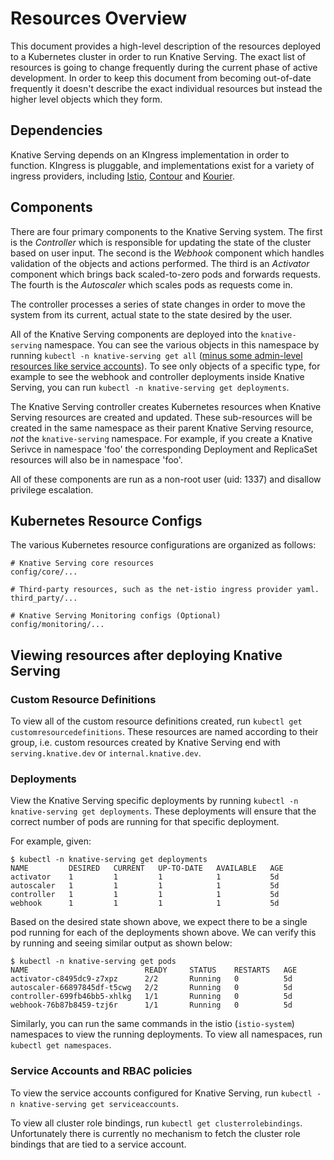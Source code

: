 # Resources Overview

This document provides a high-level description of the resources deployed to a
Kubernetes cluster in order to run Knative Serving. The exact list of resources
is going to change frequently during the current phase of active development. In
order to keep this document from becoming out-of-date frequently it doesn't
describe the exact individual resources but instead the higher level objects
which they form.

## Dependencies

Knative Serving depends on an KIngress implementation in order to function.
KIngress is pluggable, and implementations exist for a variety of ingress
providers, including [Istio](https://github.com/knative-sandbox/net-istio),
[Contour](https://github.com/knative-sandbox/net-contour) and
[Kourier](https://github.com/knative-sandbox/net-kourier).


## Components

There are four primary components to the Knative Serving system. The first is
the _Controller_ which is responsible for updating the state of the cluster
based on user input. The second is the _Webhook_ component which handles
validation of the objects and actions performed. The third is an _Activator_
component which brings back scaled-to-zero pods and forwards requests. The
fourth is the _Autoscaler_ which scales pods as requests come in.

The controller processes a series of state changes in order to move the system
from its current, actual state to the state desired by the user.

All of the Knative Serving components are deployed into the `knative-serving`
namespace. You can see the various objects in this namespace by running
`kubectl -n knative-serving get all`
([minus some admin-level resources like service accounts](https://github.com/kubernetes/kubectl/issues/151)).
To see only objects of a specific type, for example to see the webhook and
controller deployments inside Knative Serving, you can run
`kubectl -n knative-serving get deployments`.

The Knative Serving controller creates Kubernetes resources when Knative
Serving resources are created and updated. These sub-resources will be created
in the same namespace as their parent Knative Serving resource, _not_ the
`knative-serving` namespace. For example, if you create a Knative Serivce in
namespace 'foo' the corresponding Deployment and ReplicaSet resources will also
be in namespace 'foo'.

All of these components are run as a non-root user (uid: 1337) and disallow
privilege escalation.

## Kubernetes Resource Configs

The various Kubernetes resource configurations are organized as follows:

```plain
# Knative Serving core resources
config/core/...

# Third-party resources, such as the net-istio ingress provider yaml.
third_party/...

# Knative Serving Monitoring configs (Optional)
config/monitoring/...
```

## Viewing resources after deploying Knative Serving

### Custom Resource Definitions

To view all of the custom resource definitions created, run
`kubectl get customresourcedefinitions`. These resources are named according to
their group, i.e. custom resources created by Knative Serving end with
`serving.knative.dev` or `internal.knative.dev`.

### Deployments

View the Knative Serving specific deployments by running
`kubectl -n knative-serving get deployments`. These deployments will ensure that
the correct number of pods are running for that specific deployment.

For example, given:

```console
$ kubectl -n knative-serving get deployments
NAME         DESIRED   CURRENT   UP-TO-DATE   AVAILABLE   AGE
activator    1         1         1            1           5d
autoscaler   1         1         1            1           5d
controller   1         1         1            1           5d
webhook      1         1         1            1           5d
```

Based on the desired state shown above, we expect there to be a single pod
running for each of the deployments shown above. We can verify this by running
and seeing similar output as shown below:

```console
$ kubectl -n knative-serving get pods
NAME                          READY     STATUS    RESTARTS   AGE
activator-c8495dc9-z7xpz      2/2       Running   0          5d
autoscaler-66897845df-t5cwg   2/2       Running   0          5d
controller-699fb46bb5-xhlkg   1/1       Running   0          5d
webhook-76b87b8459-tzj6r      1/1       Running   0          5d
```

Similarly, you can run the same commands in the istio (`istio-system`)
namespaces to view the running deployments. To view all namespaces, run
`kubectl get namespaces`.

### Service Accounts and RBAC policies

To view the service accounts configured for Knative Serving, run
`kubectl -n knative-serving get serviceaccounts`.

To view all cluster role bindings, run `kubectl get clusterrolebindings`.
Unfortunately there is currently no mechanism to fetch the cluster role bindings
that are tied to a service account.
